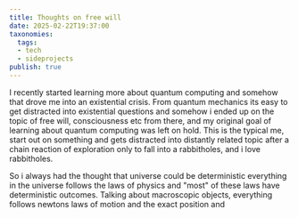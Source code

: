 ```yaml
---
title: Thoughts on free will
date: 2025-02-22T19:37:00
taxonomies:
  tags:
  - tech
  - sideprojects
publish: true
---
```


I recently started learning more about quantum computing and somehow that drove me into an existential crisis. From quantum mechanics its easy to get distracted into existential questions and somehow i ended up on the topic of free will, consciousness etc from there, and my original goal of learning about quantum computing was left on hold. This is the typical me, start out on something and gets distracted into distantly related topic after a chain reaction of exploration only to fall into a rabbitholes, and i love rabbitholes.

So i always had the thought that universe could be deterministic everything in the universe follows the laws of physics and "most" of these laws have deterministic outcomes. Talking about macroscopic objects, everything follows newtons laws of motion and the exact position and
